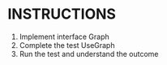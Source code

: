 # INSTRUCTIONS

1. Implement interface Graph
2. Complete the test UseGraph
3. Run the test and understand the outcome